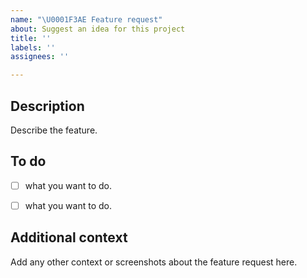 ```yaml
---
name: "\U0001F3AE Feature request"
about: Suggest an idea for this project
title: ''
labels: ''
assignees: ''

---
```


## Description
Describe the feature.

## To do
- [ ] what you want to do.
- [ ] what you want to do.


## Additional context
Add any other context or screenshots about the feature request here.
